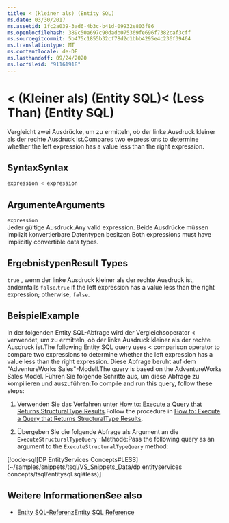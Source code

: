```yaml
---
title: < (kleiner als) (Entity SQL)
ms.date: 03/30/2017
ms.assetid: 1fc2a039-3ad6-4b3c-b41d-09932e803f86
ms.openlocfilehash: 389c50a697c90dadb075369fe696f7382caf3cff
ms.sourcegitcommit: 5b475c1855b32cf78d2d1bbb4295e4c236f39464
ms.translationtype: MT
ms.contentlocale: de-DE
ms.lasthandoff: 09/24/2020
ms.locfileid: "91161918"
---
```

# <a name="-less-than-entity-sql"></a><span data-ttu-id="9d80e-102">\< (Kleiner als) (Entity SQL)</span><span class="sxs-lookup"><span data-stu-id="9d80e-102">\< (Less Than) (Entity SQL)</span></span>

<span data-ttu-id="9d80e-103">Vergleicht zwei Ausdrücke, um zu ermitteln, ob der linke Ausdruck kleiner als der rechte Ausdruck ist.</span><span class="sxs-lookup"><span data-stu-id="9d80e-103">Compares two expressions to determine whether the left expression has a value less than the right expression.</span></span>  
  
## <a name="syntax"></a><span data-ttu-id="9d80e-104">Syntax</span><span class="sxs-lookup"><span data-stu-id="9d80e-104">Syntax</span></span>  
  
```sql  
expression < expression  
```  
  
## <a name="arguments"></a><span data-ttu-id="9d80e-105">Argumente</span><span class="sxs-lookup"><span data-stu-id="9d80e-105">Arguments</span></span>  

 `expression`  
 <span data-ttu-id="9d80e-106">Jeder gültige Ausdruck.</span><span class="sxs-lookup"><span data-stu-id="9d80e-106">Any valid expression.</span></span> <span data-ttu-id="9d80e-107">Beide Ausdrücke müssen implizit konvertierbare Datentypen besitzen.</span><span class="sxs-lookup"><span data-stu-id="9d80e-107">Both expressions must have implicitly convertible data types.</span></span>  
  
## <a name="result-types"></a><span data-ttu-id="9d80e-108">Ergebnistypen</span><span class="sxs-lookup"><span data-stu-id="9d80e-108">Result Types</span></span>  

 <span data-ttu-id="9d80e-109">`true` , wenn der linke Ausdruck kleiner als der rechte Ausdruck ist, andernfalls `false`.</span><span class="sxs-lookup"><span data-stu-id="9d80e-109">`true` if the left expression has a value less than the right expression; otherwise, `false`.</span></span>  
  
## <a name="example"></a><span data-ttu-id="9d80e-110">Beispiel</span><span class="sxs-lookup"><span data-stu-id="9d80e-110">Example</span></span>  

 <span data-ttu-id="9d80e-111">In der folgenden Entity SQL-Abfrage wird der Vergleichsoperator < verwendet, um zu ermitteln, ob der linke Ausdruck kleiner als der rechte Ausdruck ist.</span><span class="sxs-lookup"><span data-stu-id="9d80e-111">The following Entity SQL query uses < comparison operator to compare two expressions to determine whether the left expression has a value less than the right expression.</span></span> <span data-ttu-id="9d80e-112">Diese Abfrage beruht auf dem "AdventureWorks Sales"-Modell.</span><span class="sxs-lookup"><span data-stu-id="9d80e-112">The query is based on the AdventureWorks Sales Model.</span></span> <span data-ttu-id="9d80e-113">Führen Sie folgende Schritte aus, um diese Abfrage zu kompilieren und auszuführen:</span><span class="sxs-lookup"><span data-stu-id="9d80e-113">To compile and run this query, follow these steps:</span></span>  
  
1. <span data-ttu-id="9d80e-114">Verwenden Sie das Verfahren unter [How to: Execute a Query that Returns StructuralType Results](../how-to-execute-a-query-that-returns-structuraltype-results.md).</span><span class="sxs-lookup"><span data-stu-id="9d80e-114">Follow the procedure in [How to: Execute a Query that Returns StructuralType Results](../how-to-execute-a-query-that-returns-structuraltype-results.md).</span></span>  
  
2. <span data-ttu-id="9d80e-115">Übergeben Sie die folgende Abfrage als Argument an die `ExecuteStructuralTypeQuery` -Methode:</span><span class="sxs-lookup"><span data-stu-id="9d80e-115">Pass the following query as an argument to the `ExecuteStructuralTypeQuery` method:</span></span>  
  
 [!code-sql[DP EntityServices Concepts#LESS](~/samples/snippets/tsql/VS_Snippets_Data/dp entityservices concepts/tsql/entitysql.sql#less)]  
  
## <a name="see-also"></a><span data-ttu-id="9d80e-116">Weitere Informationen</span><span class="sxs-lookup"><span data-stu-id="9d80e-116">See also</span></span>

- [<span data-ttu-id="9d80e-117">Entity SQL-Referenz</span><span class="sxs-lookup"><span data-stu-id="9d80e-117">Entity SQL Reference</span></span>](entity-sql-reference.md)
